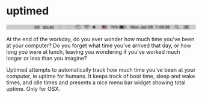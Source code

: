 # uptimed

![uptimed](https://raw.githubusercontent.com/gophergala/uptimed/master/doc/uptimed.png "uptimed screenshot")

At the end of the workday, do you ever wonder how much time you've been at your computer? Do you forget what time you've arrived that day, or how long you were at lunch, leaving you wondering if you've worked much longer or less than you imagine?

Uptimed attempts to automatically track how much time you've been at your computer, ie uptime for humans. It keeps track of boot time, sleep and wake times, and idle times and presents a nice menu bar widget showing total uptime. Only for OSX.
